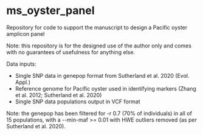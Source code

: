 # ms_oyster_panel
Repository for code to support the manuscript to design a Pacific oyster amplicon panel

Note: this repository is for the designed use of the author only and comes with no guarantees of usefulness for anything else.       

Data inputs:     
- Single SNP data in genepop format from Sutherland et al. 2020 (Evol. Appl.)        
- Reference genome for Pacific oyster used in identifying markers (Zhang et al. 2012; Sutherland et al. 2020)        
- Single SNP data populations output in VCF format

Note: the genepop has been filtered for -r 0.7 (70% of individuals) in all of 15 populations, with a --min-maf >= 0.01 with HWE outliers removed (as per Sutherland et al. 2020).        



